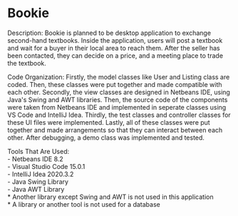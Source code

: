 # Bookie
Description: Bookie is planned to be desktop application to exchange second-hand textbooks.  Inside the application, users will post a textbook and wait for a buyer in their local area  to reach them. After the seller has been contacted, they can decide on a price, and a meeting  place to trade the textbook.

Code Organization: Firstly, the model classes like User and Listing class are coded. Then, these classes were put 
together and made compatible with each other. Secondly, the view classes are designed in Netbeans IDE, using 
Java's Swing and AWT libraries. Then, the source code of the components were taken from Netbeans IDE and implemented 
in seperate classes using VS Code and IntelliJ Idea. Thirdly, the test classes and controller classes for these UI files were implemented.
Lastly, all of these classes were put together and made arrangements so that they can interact between each other. 
After debugging, a demo class was implemented and tested.

Tools That Are Used: \
	- Netbeans IDE 8.2\
	- Visual Studio Code 15.0.1\
	- IntelliJ Idea 2020.3.2\
	- Java Swing Library\
	- Java AWT Library\
	* Another library except Swing and AWT is not used in this application\
	* A library or another tool is not used for a database
